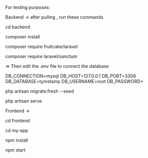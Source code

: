 For testing purposes:

Backend -> after pulling , run these commands

cd backend

composer install

composer require fruitcake/laravel

composer require laravel/sanctum

=> Then edit the .env file to connect the database 

DB_CONNECTION=mysql
DB_HOST=127.0.0.1
DB_PORT=3306
DB_DATABASE=tymstamp
DB_USERNAME=root
DB_PASSWORD=

php artisan migrate:fresh --seed

php artisan serve

Frontend ->

cd frontend

cd my-app

npm install

npm start
